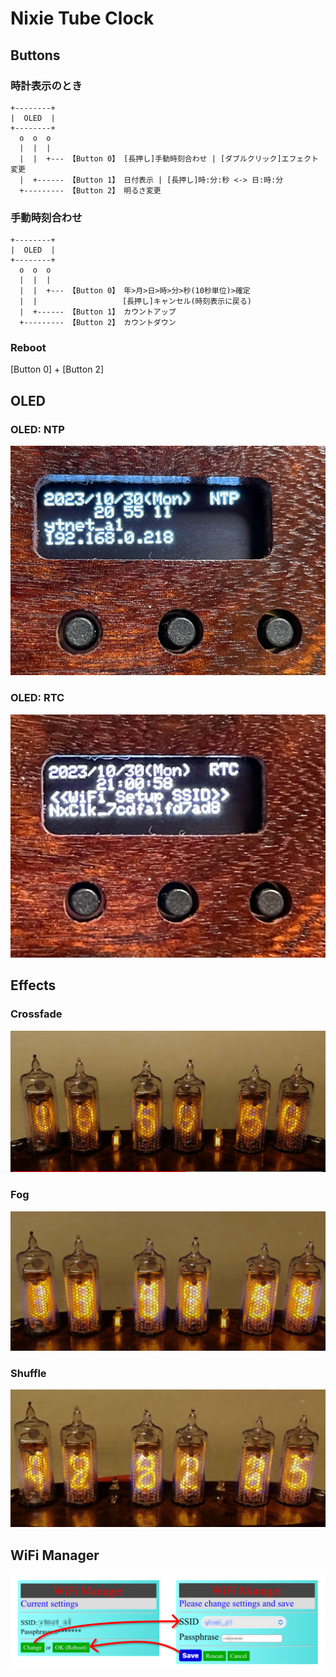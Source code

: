# Nixie Tube Clock

## Buttons

### 時計表示のとき
``` text
+--------+
|  OLED  |
+--------+
  o  o  o
  |  |  |
  |  |  +--- 【Button 0】 [長押し]手動時刻合わせ | [ダブルクリック]エフェクト変更
  |  +------ 【Button 1】 日付表示 | [長押し]時:分:秒 <-> 日:時:分
  +--------- 【Button 2】 明るさ変更
```

### 手動時刻合わせ
``` text
+--------+
|  OLED  |
+--------+
  o  o  o
  |  |  |
  |  |  +--- 【Button 0】 年>月>日>時>分>秒(10秒単位)>確定
  |  |                   [長押し]キャンセル(時刻表示に戻る)
  |  +------ 【Button 1】 カウントアップ
  +--------- 【Button 2】 カウントダウン

```

### Reboot
[Button 0] + [Button 2]


## OLED

### OLED: NTP
![OLED-NTP](docs/figs/OLED-NTP.jpg)

### OLED: RTC
![OLED-RTC](docs/figs/OLED-RTC.jpg)

## Effects

### Crossfade
[![Crossfade](docs/movies/crossfade.jpg)](https://youtu.be/TvNmbtA_Buw?si=GQT42kCDqJkb_wn9)

### Fog
[![Fog](docs/movies/fog.jpg)](https://youtu.be/mSKaQIv3eQ8?si=7f47oo0_3DHgH0Qz)

### Shuffle
[![Shuffle](docs/movies/shuffle.jpg)](https://youtu.be/e5-Y6pX2xRI?si=2QsZdDAW-V6RgD0h)

## WiFi Manager

![WiFi Manger](docs/figs/WiFi_Manager.png)
